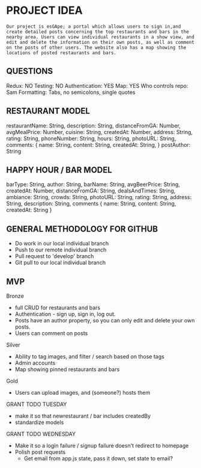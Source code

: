 # PROJECT IDEA

    Our project is esGApe; a portal which allows users to sign in,and create detailed posts concerning the top restaurants and bars in the nearby area. Users can view individual restaurants in a show view, and edit and delete the information on their own posts, as well as comment on the posts of other users. The website also has a map showing the locations of posted restaurants and bars.

## QUESTIONS

Redux: NO
Testing: NO
Authentication: YES
Map: YES
Who controls repo: Sam
Formatting: Tabs, no semicolons, single quotes


## RESTAURANT MODEL

restaurantName: String,
description: String,
distanceFromGA: Number,
avgMealPrice: Number,
cuisine: String,
createdAt: Number,
address: String,
rating: String,
phoneNumber: String,
hours: String,
photoURL: String,
comments: {
   name: String,
   content: String,
   createdAt: String,
}
postAuthor: String

## HAPPY HOUR / BAR MODEL
barType: String,
author: String,
barName: String,
avgBeerPrice: String,
createdAt: Number,
distanceFromGA: String,
dealsAndTimes: String,
ambiance: String,
crowds: String,
photoURL: String,
rating: String,
address: String,
description: String,
comments {
   name: String,
   content: String,
   createdAt: String
}
## GENERAL METHODOLOGY FOR GITHUB

- Do work in our local individual branch
- Push to our remote individual branch
- Pull request to 'develop' branch
- Git pull to our local individual branch

## MVP

Bronze
- full CRUD for restaurants and bars
- Authentication - sign up, sign in, log out.
- Posts have an author property, so you can only edit and delete your own posts.
- Users can comment on posts

Silver
- Ability to tag images, and filter / search based on those tags
- Admin accounts
- Map showing pinned restaurants and bars

Gold
- Users can upload images, and (someone?) hosts them


GRANT TODO TUESDAY
- make it so that newrestaurant / bar includes createdBy
- standardize models

GRANT TODO WEDNESDAY
- Make it so a login failure / signup failure doesn't redirect to homepage
- Polish post requests
    * Get email from app.js state, pass it down, set state to email?

